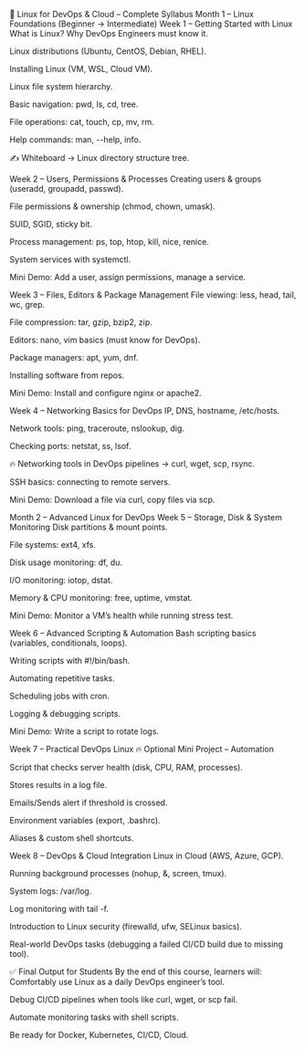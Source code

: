 📌 Linux for DevOps & Cloud – Complete Syllabus
Month 1 – Linux Foundations (Beginner → Intermediate)
Week 1 – Getting Started with Linux
What is Linux? Why DevOps Engineers must know it.


Linux distributions (Ubuntu, CentOS, Debian, RHEL).


Installing Linux (VM, WSL, Cloud VM).


Linux file system hierarchy.


Basic navigation: pwd, ls, cd, tree.


File operations: cat, touch, cp, mv, rm.


Help commands: man, --help, info.


✍️ Whiteboard → Linux directory structure tree.

Week 2 – Users, Permissions & Processes
Creating users & groups (useradd, groupadd, passwd).


File permissions & ownership (chmod, chown, umask).


SUID, SGID, sticky bit.


Process management: ps, top, htop, kill, nice, renice.


System services with systemctl.


Mini Demo: Add a user, assign permissions, manage a service.

Week 3 – Files, Editors & Package Management
File viewing: less, head, tail, wc, grep.


File compression: tar, gzip, bzip2, zip.


Editors: nano, vim basics (must know for DevOps).


Package managers: apt, yum, dnf.


Installing software from repos.


Mini Demo: Install and configure nginx or apache2.

Week 4 – Networking Basics for DevOps
IP, DNS, hostname, /etc/hosts.


Network tools: ping, traceroute, nslookup, dig.


Checking ports: netstat, ss, lsof.


🔥 Networking tools in DevOps pipelines → curl, wget, scp, rsync.


SSH basics: connecting to remote servers.


Mini Demo: Download a file via curl, copy files via scp.

Month 2 – Advanced Linux for DevOps
Week 5 – Storage, Disk & System Monitoring
Disk partitions & mount points.


File systems: ext4, xfs.


Disk usage monitoring: df, du.


I/O monitoring: iotop, dstat.


Memory & CPU monitoring: free, uptime, vmstat.


Mini Demo: Monitor a VM’s health while running stress test.

Week 6 – Advanced Scripting & Automation
Bash scripting basics (variables, conditionals, loops).


Writing scripts with #!/bin/bash.


Automating repetitive tasks.


Scheduling jobs with cron.


Logging & debugging scripts.


Mini Demo: Write a script to rotate logs.

Week 7 – Practical DevOps Linux
🔥 Optional Mini Project – Automation


Script that checks server health (disk, CPU, RAM, processes).


Stores results in a log file.


Emails/Sends alert if threshold is crossed.


Environment variables (export, .bashrc).


Aliases & custom shell shortcuts.



Week 8 – DevOps & Cloud Integration
Linux in Cloud (AWS, Azure, GCP).


Running background processes (nohup, &, screen, tmux).


System logs: /var/log.


Log monitoring with tail -f.


Introduction to Linux security (firewalld, ufw, SELinux basics).


Real-world DevOps tasks (debugging a failed CI/CD build due to missing tool).



✅ Final Output for Students
By the end of this course, learners will:
Comfortably use Linux as a daily DevOps engineer’s tool.


Debug CI/CD pipelines when tools like curl, wget, or scp fail.


Automate monitoring tasks with shell scripts.


Be ready for Docker, Kubernetes, CI/CD, Cloud.
